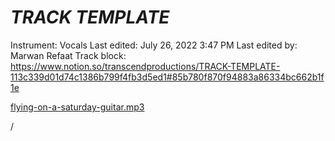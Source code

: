 # *TRACK TEMPLATE*

Instrument: Vocals
Last edited: July 26, 2022 3:47 PM
Last edited by: Marwan Refaat
Track block: https://www.notion.so/transcendproductions/TRACK-TEMPLATE-113c339d01d74c1386b799f4fb3d5ed1#85b780f870f94883a86334bc662b1f1e

[flying-on-a-saturday-guitar.mp3](TRACK%20TEMPLATE%20113c339d01d74c1386b799f4fb3d5ed1/flying-on-a-saturday-guitar.mp3)

/